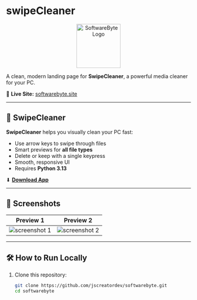 # swipeCleaner

<p align="center">
  <img src="https://res.cloudinary.com/js-create/image/upload/v1748499815/download_qkvqmw.png" alt="SoftwareByte Logo" width="120">
</p>

A clean, modern landing page for **SwipeCleaner**, a powerful media cleaner for your PC.

🔗 **Live Site:** [softwarebyte.site](https://softwarebyte.site)

---

## 🧼 SwipeCleaner

**SwipeCleaner** helps you visually clean your PC fast:

- Use arrow keys to swipe through files
- Smart previews for **all file types**
- Delete or keep with a single keypress
- Smooth, responsive UI
- Requires **Python 3.13**

⬇ **[Download App](https://github.com/jscreatordev/swipecleaner/releases)**

---

## 📸 Screenshots

| Preview 1 | Preview 2 |
|----------|-----------|
| ![screenshot 1](https://softwarebyte.site/swipecleaner/1sb.png) | ![screenshot 2](https://softwarebyte.site/swipecleaner/2sb.png) |

---

## 🛠️ How to Run Locally

1. Clone this repository:
   ```bash
   git clone https://github.com/jscreatordev/softwarebyte.git
   cd softwarebyte
